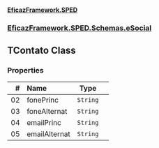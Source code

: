 #### [EficazFramework.SPED](EficazFrameworkSPED.md 'EficazFramework SPED')
### [EficazFramework.SPED.Schemas.eSocial](EficazFramework.SPED.Schemas.eSocial.md 'EficazFramework.SPED.Schemas.eSocial')

## TContato Class
### Properties

| # | Name | Type | |
| ---: | :--- | :---: | :--- |
| 02 | fonePrinc | `String` |  |
| 03 | foneAlternat | `String` |  |
| 04 | emailPrinc | `String` |  |
| 05 | emailAlternat | `String` |  |
